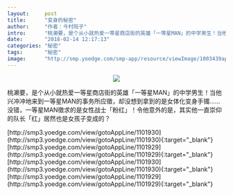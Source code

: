 ```yaml
---
layout:     post
title:      "变身的秘密"
author:     "作者：今村阳子"
intro:      "桃濑要，是个从小就热爱一等星商店街的英雄「一等星MAN」的中学男生！当他兴冲冲地来到一等星MAN的事务所应徵，却没想到拿到的是女体化变身手镯……没错，一等星MAN徵求的是女性战士「粉红」！令他意外的是，其实他一直崇仰的队长「红」居然也是女孩子变成的？"
date:       "2018-02-14 12:17:13"
categories: "秘密"
tags:       "秘密"
image:      "http://smp.yoedge.com/smp-app/resource/viewImage/1003439appline.png"
---
```

<div style="text-align: center">
<p><img src="http://smp.yoedge.com/smp-app/resource/viewImage/1003439appline.png"/></p>
</div>
<p class="post-meta">
<span>桃濑要，是个从小就热爱一等星商店街的英雄「一等星MAN」的中学男生！当他兴冲冲地来到一等星MAN的事务所应徵，却没想到拿到的是女体化变身手镯……没错，一等星MAN徵求的是女性战士「粉红」！令他意外的是，其实他一直崇仰的队长「红」居然也是女孩子变成的？</span>
</p>
[http://smp3.yoedge.com/view/gotoAppLine/1101930](http://smp3.yoedge.com/view/gotoAppLine/1101930){:target="_blank"}
[http://smp3.yoedge.com/view/gotoAppLine/1101929](http://smp3.yoedge.com/view/gotoAppLine/1101929){:target="_blank"}
[http://smp3.yoedge.com/view/gotoAppLine/1101930](http://smp3.yoedge.com/view/gotoAppLine/1101930){:target="_blank"}
[http://smp3.yoedge.com/view/gotoAppLine/1101929](http://smp3.yoedge.com/view/gotoAppLine/1101929){:target="_blank"}


